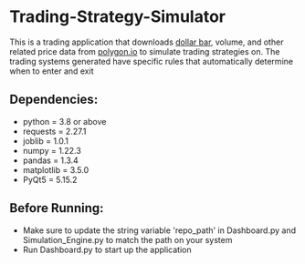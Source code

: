 # Trading-Strategy-Simulator
This is a trading application that downloads [dollar bar](https://towardsdatascience.com/advanced-candlesticks-for-machine-learning-ii-volume-and-dollar-bars-6cda27e3201d), volume, and other related price data from [polygon.io](https://polygon.io/) to simulate trading strategies on. The trading systems generated have specific rules that automatically determine when to enter and exit

## Dependencies:
* python = 3.8 or above
* requests = 2.27.1
* joblib = 1.0.1
* numpy = 1.22.3
* pandas = 1.3.4
* matplotlib = 3.5.0
* PyQt5 = 5.15.2

## Before Running:
* Make sure to update the string variable 'repo_path' in Dashboard.py and Simulation_Engine.py to match the path on your system
* Run Dashboard.py to start up the application
